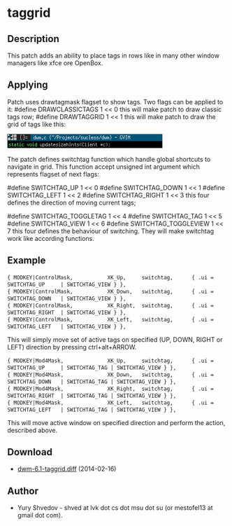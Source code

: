 taggrid
=====
Description
-----------
This patch adds an ability to place tags in rows like in many other
window managers like xfce ore OpenBox.

Applying
--------
Patch uses drawtagmask flagset to show tags. Two flags can be applied to it:
#define DRAWCLASSICTAGS             1 << 0 
this will make patch to draw classic tags row;
#define DRAWTAGGRID                 1 << 1
this will make patch to draw the grid of tags like this:

![alt text](taggrid.png)

The patch defines switchtag function which handle global shortcuts to 
navigate in grid. This function accept unsigned int argument which represents 
flagset of next flags:

#define SWITCHTAG_UP                1 << 0
#define SWITCHTAG_DOWN              1 << 1
#define SWITCHTAG_LEFT              1 << 2
#define SWITCHTAG_RIGHT             1 << 3
this four defines the direction of moving current tags;

#define SWITCHTAG_TOGGLETAG         1 << 4
#define SWITCHTAG_TAG               1 << 5
#define SWITCHTAG_VIEW              1 << 6
#define SWITCHTAG_TOGGLEVIEW        1 << 7
this four defines the behaviour of switching. They will make switchtag work 
like according functions.

Example
-------
    { MODKEY|ControlMask,           XK_Up,     switchtag,      { .ui = SWITCHTAG_UP     | SWITCHTAG_VIEW } },
    { MODKEY|ControlMask,           XK_Down,   switchtag,      { .ui = SWITCHTAG_DOWN   | SWITCHTAG_VIEW } },
    { MODKEY|ControlMask,           XK_Right,  switchtag,      { .ui = SWITCHTAG_RIGHT  | SWITCHTAG_VIEW } },
    { MODKEY|ControlMask,           XK_Left,   switchtag,      { .ui = SWITCHTAG_LEFT   | SWITCHTAG_VIEW } },
This will simply move set of active tags on specified (UP, DOWN, RIGHT or LEFT) direction by pressing ctrl+alt+ARROW. 

    { MODKEY|Mod4Mask,              XK_Up,     switchtag,      { .ui = SWITCHTAG_UP     | SWITCHTAG_TAG | SWITCHTAG_VIEW } },
    { MODKEY|Mod4Mask,              XK_Down,   switchtag,      { .ui = SWITCHTAG_DOWN   | SWITCHTAG_TAG | SWITCHTAG_VIEW } },
    { MODKEY|Mod4Mask,              XK_Right,  switchtag,      { .ui = SWITCHTAG_RIGHT  | SWITCHTAG_TAG | SWITCHTAG_VIEW } },
    { MODKEY|Mod4Mask,              XK_Left,   switchtag,      { .ui = SWITCHTAG_LEFT   | SWITCHTAG_TAG | SWITCHTAG_VIEW } },
This will move active window on specified direction and perform the action, described above.

Download
--------

 * [dwm-6.1-taggrid.diff](dwm-6.1-xkb.diff) (2014-02-16)

Author
------

 * Yury Shvedov - shved at lvk dot cs dot msu dot su (or mestofel13 at gmail dot com).
